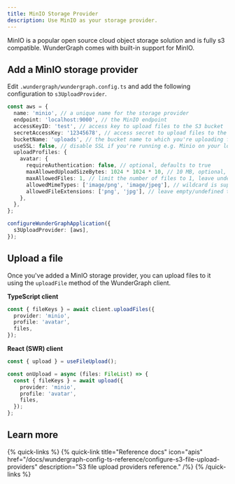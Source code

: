 ```yaml
---
title: MinIO Storage Provider
description: Use MinIO as your storage provider.
---
```


MinIO is a popular open source cloud object storage solution and is fully s3 compatible.
WunderGraph comes with built-in support for MinIO.

## Add a MinIO storage provider

Edit `.wundergraph/wundergraph.config.ts` and add the following configuration to `s3UploadProvider`.

```typescript
const aws = {
  name: 'minio', // a unique name for the storage provider
  endpoint: 'localhost:9000', // the MinIO endpoint
  accessKeyID: 'test', // access key to upload files to the S3 bucket
  secretAccessKey: '12345678', // access secret to upload files to the S3 bucket
  bucketName: 'uploads', // the bucket name to which you're uploading files
  useSSL: false, // disable SSL if you're running e.g. Minio on your local machine
  uploadProfiles: {
    avatar: {
      requireAuthentication: false, // optional, defaults to true
      maxAllowedUploadSizeBytes: 1024 * 1024 * 10, // 10 MB, optional, defaults to 25 MB
      maxAllowedFiles: 1, // limit the number of files to 1, leave undefined for unlimited files
      allowedMimeTypes: ['image/png', 'image/jpeg'], // wildcard is supported, e.g. 'image/*', leave empty/undefined to allow all
      allowedFileExtensions: ['png', 'jpg'], // leave empty/undefined to allow all
    },
  },
};

configureWunderGraphApplication({
  s3UploadProvider: [aws],
});
```

## Upload a file

Once you've added a MinIO storage provider, you can upload files to it using the `uploadFile` method of the WunderGraph client.

**TypeScript client**

```typescript
const { fileKeys } = await client.uploadFiles({
  provider: 'minio',
  profile: 'avatar',
  files,
});
```

**React (SWR) client**

```typescript
const { upload } = useFileUpload();

const onUpload = async (files: FileList) => {
  const { fileKeys } = await upload({
    provider: 'minio',
    profile: 'avatar',
    files,
  });
};
```

## Learn more

{% quick-links %}
{% quick-link title="Reference docs" icon="apis" href="/docs/wundergraph-config-ts-reference/configure-s3-file-upload-providers" description="S3 file upload providers reference." /%}
{% /quick-links %}
